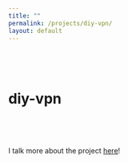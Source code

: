 ```yaml
---
title: ""
permalink: /projects/diy-vpn/
layout: default
---
```


# diy-vpn <a href="https://github.com/zbo14/diy-vpn"><svg class="svg-icon" style="vertical-align:middle"><use xlink:href="{{ '/assets/minima-social-icons.svg#github' | relative_url }}"></use></svg></a>

I talk more about the project [here](/2019/11/06/DIY-VPN-With-WireGuard.html)!
